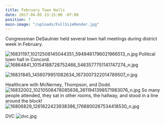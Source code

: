 ```yaml
---
title: February Town Halls
date: 2017-04-05 23:15:00 -07:00
position: 7
main-image: "/uploads/FullSizeRender.jpg"
---
```


Congressman DeSaulnier held several town hall meetings during district week in February.

![16831197_10212508145044351_5949461796021966513_n.jpg](/uploads/16831197_10212508145044351_5949461796021966513_n.jpg)
Political town hall in Concord.
![16864841_10154188728752466_5463577751141747274_n.jpg](/uploads/16864841_10154188728752466_5463577751141747274_n.jpg)

![16831845_1456079951082634_1673007322014789507_n.jpg](/uploads/16831845_1456079951082634_1673007322014789507_n.jpg)

Healthcare with McNerney, Thompson, and Dodd. 
![16832002_10210508478085636_3611941398571983076_n.jpg](/uploads/16832002_10210508478085636_3611941398571983076_n.jpg)
So many people attended, they sat in other rooms, the hallway, and stood in a line around the block!
![16806829_1261822423938386_1768800267534418530_n.jpg](/uploads/16806829_1261822423938386_1768800267534418530_n.jpg)

DVC
![dvc.jpg](/uploads/dvc.jpg)